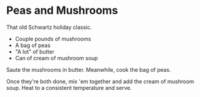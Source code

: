 # Peas and Mushrooms

That old Schwartz holiday classic.

- Couple pounds of mushrooms
- A bag of peas
- "A lot" of butter
- Can of cream of mushroom soup

Saute the mushrooms in butter. Meanwhile, cook the bag of peas.

Once they're both done, mix 'em together and add the cream of mushroom soup.
Heat to a consistent temperature and serve.

